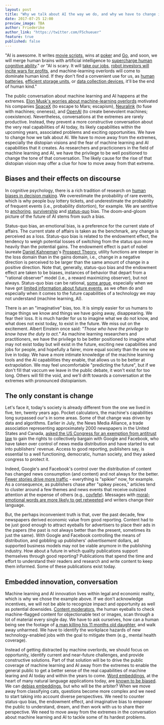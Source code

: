 ```yaml
---
layout: post
title: "Why we talk about AI the way we do, and why we have to change it."
date: 2017-07-25 12:00
preview_image: TBA
author: Friederike
author_link: "https://twitter.com/FSchueuer"
feature: true
published: false
---
```


"AI is awesome. It writes [movie scripts](https://arstechnica.com/the-multiverse/2016/06/an-ai-wrote-this-movie-and-its-strangely-moving/), wins at [poker](http://www.sciencemag.org/news/2017/03/artificial-intelligence-goes-deep-beat-humans-poker) and [Go](https://techcrunch.com/2017/05/24/alphago-beats-planets-best-human-go-player-ke-jie/), and soon, we will merge human brains with artificial intelligence to [supercharge human cognitive ability](https://www.theverge.com/2017/3/27/15077864/elon-musk-neuralink-brain-computer-interface-ai-cyborgs)." _or_ "AI is scary. It will [take our jobs](http://www.eng.ox.ac.uk/about/news/new-study-shows-nearly-half-of-us-jobs-at-risk-of-computerisation), [robot investors will incite wars for profits](http://fortune.com/2016/08/17/elon-musk-ai-fear-werner-herzog/), and machine-learning overlords will come to dominate human kind. If they don't find a convenient use for us, as [human batteries](https://www.youtube.com/watch?v=IojqOMWTgv8), [efficient storage units](https://www.technologyreview.com/s/608268/scientists-used-crispr-to-put-a-gif-inside-living-dna/), or [data collection devices](https://www.theverge.com/2017/7/17/15985940/wearable-electronic-skin-nanomesh-health-monitoring), it'll be the end of human kind."

The public conversation about machine learning and AI happens at the extremes. [Elon Musk's worries about machine-learning overlords](http://www.vanityfair.com/news/2017/03/elon-musk-billion-dollar-crusade-to-stop-ai-space-x) motivated his companies [SpaceX](http://www.spacex.com/) (to escape to Mars; escapism), [Neuralink](https://www.technologyreview.com/s/604254/with-neuralink-elon-musk-promises-human-to-human-telepathy-dont-believe-it/) (to fuse with machines; oneness), and [OpenAI](https://openai.com/) (to create benevolent machines; coexistence). Nevertheless, conversations at the extremes are rarely productive. Instead, they prevent a more constructive conversation about the very real capabilities of AI today, its likely capabilities within the upcoming years, associated problems and exciting opportunities. We have to change how we talk about AI. We have to move away from the extremes, especially the distopian visions and the fear of machine learning and AI capabilities that it creates. As researchers and practicioners in the field of machine learning and AI, we have the privilege to be well positioned to change the tone of that conversation. The likely cause for the rise of that distopian vision may offer a clue for how to move away from that extreme. 

## Biases and their effects on discourse 
In cognitive psychology, there is a rich tradition of research on [human biases in decision making](https://en.wikipedia.org/wiki/List_of_cognitive_biases). We overestimate the probability of rare events, which is why people buy lottery tickets, and underestimate the probability of frequent events (i.e., probability distortion), for example. We are sentitive to [anchoring](https://en.wikipedia.org/wiki/Anchoring), [survivership](https://en.wikipedia.org/wiki/Survivorship_bias) and [status-quo](https://en.wikipedia.org/wiki/Status_quo_bias) bias. The doom-and-gloom picture of the future of AI stems from such a bias.

Status-quo bias, an emotional bias, is a preference for the current state of affairs. The current state of affairs is taken as the benchmark, any change is perceived as a loss. Status-quo bias is related to the endowment effect, the tendency to weigh potential losses of switching from the status quo more heavily than the potential gains. The endowment effect is part of nobel laureate [Daniel Kahneman](http://www.nytimes.com/2011/11/27/books/review/thinking-fast-and-slow-by-daniel-kahneman-book-review.html)'s [Prospect Theory](https://en.wikipedia.org/wiki/Prospect_theory), utility functions are steeper in the loss domain than in the gains domain, i.e., change in a negative direction is perceived to be larger than the same amount of change in a positive direction. Note that, generally, status-quo bias and the endowment effect are taken to be biases, instances of behavior that depart from a "rational observer" model (i.e., a reward maximizing observer), but not always. Status-quo bias can be rational, [some argue](http://www.journals.uchicago.edu/doi/pdfplus/10.1086/678482), especially when we have got [limited information about future events](http://citeseerx.ist.psu.edu/viewdoc/download?doi=10.1.1.545.5116&rep=rep1&type=pdf), as we often do and especially when it comes to the future capabilities of a technology we may not understand (machine learning, AI).

There is an an "imaginative" bias, too. It is simply easier for us humans to image things we know and things we have going away, disappearing. We fear their loss. It is much harder for us to imagine what we do not know, and what does not exist today, to exist in the future. We miss out on the excitement. Albert Einstein once said: *"Those who have the privilege to know have the duty to act."* As machine learning researchers and practitioners, we have the privilege to be better positioned to imagine what may not exist today but will exist in the future, exciting new capabilities and jobs for people, and hopefully a fairer, more equal society than the one we live in today. We have a more intimate knowledge of the machine learning tools and the AI capabilities they enable, that allows us to be better at extrapolation. We may feel uncomfortable "predicting the future", but if we don't fill that vaccum we leave in the public debate, it won't exist for too long. Others will fill the void, and we'll drift towards a conversation at the extremes with pronounced distopianism.

## The only constant is change
Let's face it, today's society is already different from the one we lived in five, ten, twenty years ago. Pocket calculators, the machine's capabilities long surpassed our's in some areas. Some of that change was driven by data and algorithms. Earlier in July, the News Media Alliance, a trade association representing approximately 2000 newspapers in the United States and Canada, [asked the US Congress for an exemption from antitrust law](https://www.newsmediaalliance.org/release-digital-duopoly/) to gain the rights to collectively bargain with Google and Facebook, who have taken over control of news media distribution and have started to eat into publishers' revenue. Access to good reporting, publishers say, is essential to a well functioning, democratic, human society, and they asked congress to protect it.

Indeed, Google's and Facebook's control over the distribution of content has changed news consumption (and content) and not always for the better. [Fewer stories drive more traffic](https://www.theatlantic.com/technology/archive/2017/07/facebook-and-the-media/533079/) - everything is "spikier" now, for example. As a consequence, as publishers chase after "spikey pieces," articles tend to cluster around a few themes and news events that receive outsized attention at the expense of others (e.g., [covfefe](https://www.wired.com/2017/05/internet-defines-covfefe/)). Messages with [moral-emotional words are more likely to get retweeted](https://phys.org/news/2017-06-messages-moral-emotional-words-viral-social.html) and writers change their language.

But, the perhaps inconvenient truth is that, over the past decade, few newspapers derived economic value from good reporting. Content had to be just good enough to attract eyeballs for advertisers to place their ads in the papers (the past is not always better than the present, sometimes its just the same). With Google and Facebook controlling the means of distribution, and gobbling up publishers' *advertisement* dollars, ad supported business models may not be viable anymore in the publishing industry. How about a future in which quality publications support themselves through good reporting? Publications that spend the time and effort to understand their readers and research and write content to keep them informed. Some of these publications exist today.

## Embedded innovation, conversation
Machine learning and AI innovation lives within legal and economic reality, which is why we chose the example above. If we don't acknowledge incentives, we will not be able to recognize impact and opportunity as well as potential downsides. [Content moderators](https://www.theguardian.com/news/2017/may/21/facebook-moderators-quick-guide-job-challenges), the human eyeballs to check machine-flagged content for objectionable text or images, scan through a lot of material every single day. We have to ask ourselves, how can a human being see the footage of [a man killing his 11 months old daughter](https://www.theguardian.com/technology/2017/apr/25/facebook-thailand-man-livestreams-killing-daughter), and walk away unharmed. We have to identify the workplace hazards of new technology-enabled jobs with the goal to mitigate them (e.g., mental health coverage).

Instead of getting distracted by machine overlords, we should focus on opportunity, identify current and near-future challenges, and provide constructive solutions. Part of that solution will be to drive the public coverage of machine learning and AI away from the extremes to enable the general public to get a better sense of the real capabilities of machine learing and AI today and within the years to come. [Word embeddings](https://blog.acolyer.org/2016/04/21/the-amazing-power-of-word-vectors/), at the heart of many natural language applications today, are [known to be biased](http://www.sciencemag.org/news/2017/04/even-artificial-intelligence-can-acquire-biases-against-race-and-gender). We can [debias embeddings](https://arxiv.org/abs/1607.06520), but who will be the arbiter? When we move away from classifying cats, questions become more complex and we need to start taking into account diverse perspectives. We need to counter status-quo bias, the endowment effect, and imaginative bias to empower the public to understand, dream, and then work with us to share their perspective. We need to move away from the extremes in the conversation about machine learning and AI to tackle some of its hardest problems.